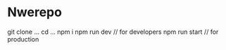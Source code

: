 # Nwerepo



git clone ... 
cd ...
npm i
npm run dev // for developers
npm run start // for production